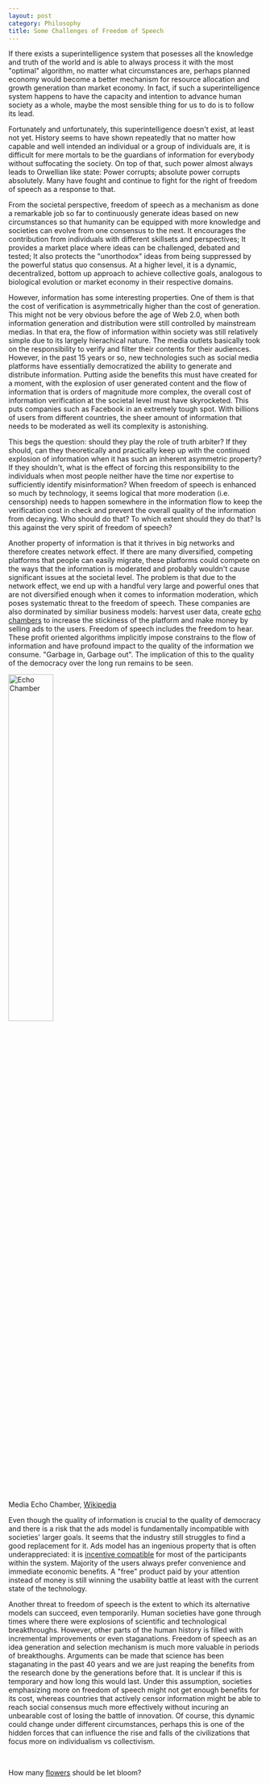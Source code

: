 ```yaml
---
layout: post
category: Philosophy
title: Some Challenges of Freedom of Speech
---
```


If there exists a superintelligence system that posesses all the
knowledge and truth of the world and is able to always process it with
the most "optimal" algorithm, no matter what circumstances are,
perhaps planned economy would become a better mechanism for resource
allocation and growth generation than market economy. In fact, if such
a superintelligence system happens to have the capacity and intention
to advance human society as a whole, maybe the most sensible thing for
us to do is to follow its lead.

Fortunately and unfortunately, this superintelligence doesn't exist,
at least not yet. History seems to have shown repeatedly that no
matter how capable and well intended an individual or a group of
individuals are, it is difficult for mere mortals to be the guardians
of information for everybody without suffocating the society. On top
of that, such power almost always leads to Orwellian like state: Power
corrupts; absolute power corrupts absolutely. Many have fought and
continue to fight for the right of freedom of speech as a response to
that.

From the societal perspective, freedom of speech as a mechanism as
done a remarkable job so far to continuously generate ideas based on
new circumstances so that humanity can be equipped with more knowledge
and societies can evolve from one consensus to the next. It encourages
the contribution from individuals with different skillsets and
perspectives; It provides a market place where ideas can be
challenged, debated and tested; It also protects the "unorthodox"
ideas from being suppressed by the powerful status quo consensus. At a
higher level, it is a dynamic, decentralized, bottom up approach to
achieve collective goals, analogous to biological evolution or market
economy in their respective domains.

However, information has some interesting properties. One of them is
that the cost of verification is asymmetrically higher than the cost
of generation. This might not be very obvious before the age of Web
2.0, when both information generation and distribution were still
controlled by mainstream medias. In that era, the flow of information
within society was still relatively simple due to its largely
hierachical nature. The media outlets basically took on the
responsibility to verify and filter their contents for their
audiences. However, in the past 15 years or so, new technologies such
as social media platforms have essentially democratized the ability to
generate and distribute information. Putting aside the benefits this
must have created for a moment, with the explosion of user generated
content and the flow of information that is orders of magnitude more
complex, the overall cost of information verification at the societal
level must have skyrocketed. This puts companies such as Facebook in
an extremely tough spot. With billions of users from different
countries, the sheer amount of information that needs to be moderated
as well its complexity is astonishing. 

This begs the question: should they play the role of truth arbiter? If
they should, can they theoretically and practically keep up with the
continued explosion of information when it has such an inherent
asymmetric property? If they shouldn't, what is the effect of forcing
this responsibility to the individuals when most people neither have
the time nor expertise to sufficiently identify misinformation? When
freedom of speech is enhanced so much by technology, it seems logical
that more moderation (i.e. censorship) needs to happen somewhere in the
information flow to keep the verification cost in check and prevent
the overall quality of the information from decaying. Who should do
that? To which extent should they do that?  Is this against the very
spirit of freedom of speech?

Another property of information is that it thrives in big networks and
therefore creates network effect. If there are many diversified,
competing platforms that people can easily migrate, these platforms
could compete on the ways that the information is moderated and
probably wouldn't cause significant issues at the societal level. The
problem is that due to the network effect, we end up with a handful
very large and powerful ones that are not diversified enough when
it comes to information moderation, which poses systematic threat to
the freedom of speech. These companies are also dorminated by similiar
business models: harvest user data, create [echo
chambers](https://en.wikipedia.org/wiki/Echo_chamber_(media)) to
increase the stickiness of the platform and make money by selling ads
to the users. Freedom of speech includes the freedom to hear. These
profit oriented algorithms implicitly impose constrains to the flow of
information and have profound impact to the quality of the information
we consume. "Garbage in, Garbage out". The implication of this to the
quality of the democracy over the long run remains to be seen.


<img src="{{ site.baseurl }}/images/echo-chamber.png" alt="Echo Chamber" style="width: 42%;"/><br/>
<span class="image-label">Media Echo Chamber, [Wikipedia](https://en.wikipedia.org/wiki/Echo_chamber_(media))</span>

Even though the quality of information is crucial to the quality of
democracy and there is a risk that the ads model is fundamentally
incompatible with societies' larger goals. It seems that the industry
still struggles to find a good replacement for it. Ads model has an
ingenious property that is often underappreciated: it is [incentive
compatible](https://en.wikipedia.org/wiki/Incentive_compatibility) for
most of the participants within the system. Majority of the users
always prefer convenience and immediate economic benefits. A "free"
product paid by your attention instead of money is still winning the
usability battle at least with the current state of the technology.


Another threat to freedom of speech is the extent to which its
alternative models can succeed, even temporarily. Human societies have
gone through times where there were explosions of scientific and
technological breakthroughs. However, other parts of the human history
is filled with incremental improvements or even staganations. Freedom
of speech as an idea generation and selection mechanism is much more
valuable in periods of breakthoughs. Arguments can be made that
science has been staganating in the past 40 years and we are just
reaping the benefits from the research done by the generations before
that. It is unclear if this is temporary and how long this would
last. Under this assumption, societies emphasizing more on freedom of
speech might not get enough benefits for its cost, whereas countries
that actively censor information might be able to reach social
consensus much more effectively without incuring an unbearable cost of
losing the battle of innovation. Of course, this dynamic could change
under different circumstances, perhaps this is one of the hidden forces
that can influence the rise and falls of the civilizations that focus
more on individualism vs collectivism.

<br/>

How many
[flowers](https://en.wikipedia.org/wiki/Hundred_Flowers_Campaign)
should be let bloom?
